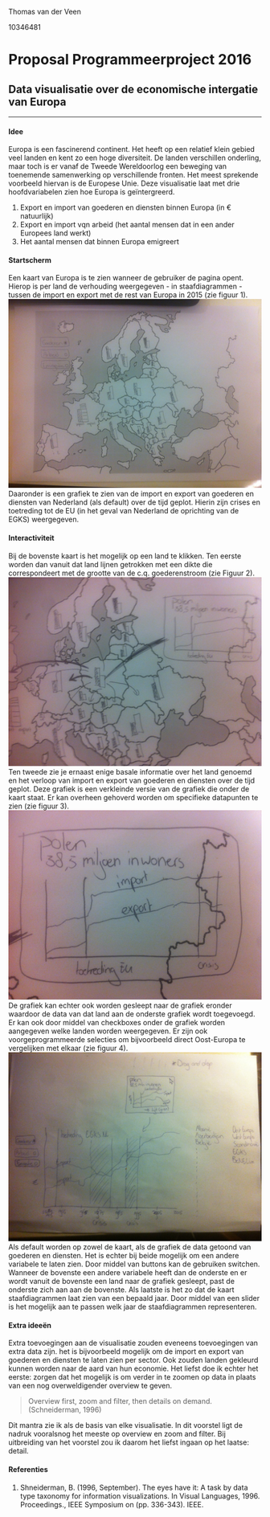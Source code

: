 Thomas van der Veen

10346481

# Proposal Programmeerproject 2016
## Data visualisatie over de economische intergatie van Europa
----------------------

#### Idee
Europa is een fascinerend continent. Het heeft op een relatief klein gebied veel landen en kent zo een hoge diversiteit. De landen verschillen onderling, maar toch is er vanaf de Tweede Wereldoorlog een beweging van toenemende samenwerking op verschillende fronten. Het meest sprekende voorbeeld hiervan is de Europese Unie. Deze visualisatie laat met drie hoofdvariabelen zien hoe Europa is geïntergreerd.
1. Export en import van goederen en diensten binnen Europa (in € natuurlijk)
2. Export en import vqn arbeid (het aantal mensen dat in een ander Europees land werkt)
3. Het aantal mensen dat binnen Europa emigreert
#### Startscherm
Een kaart van Europa is te zien wanneer de gebruiker de pagina opent. Hierop is per land de verhouding weergegeven - in staafdiagrammen - tussen de import en export met de rest van Europa in 2015 (zie figuur 1).
![Overview](/doc/1.JPG)
Daaronder is een grafiek te zien van de import en export van goederen en diensten van Nederland (als default) over de tijd geplot. Hierin zijn crises en toetreding tot de EU (in het geval van Nederland de oprichting van de EGKS) weergegeven.
#### Interactiviteit
Bij de bovenste kaart is het mogelijk op een land te klikken. Ten eerste worden dan vanuit dat land lijnen getrokken met een dikte die correspondeert met de grootte van de c.q. goederenstroom (zie Figuur 2).
![lijnen vanuit selectie](/doc/2.jpeg)
 Ten tweede zie je ernaast enige basale informatie over het land genoemd en het verloop van import en export van goederen en diensten over de tijd geplot. Deze grafiek is een verkleinde versie van de grafiek die onder de kaart staat. Er kan overheen gehoverd worden om specifieke datapunten te zien (zie figuur 3). 
 ![zoom op selectie](/doc/3.jpeg)
 De grafiek kan echter ook worden gesleept naar de grafiek eronder waardoor de data van dat land aan de onderste grafiek wordt toegevoegd. Er kan ook door middel van checkboxes onder de grafiek worden aangegeven welke landen worden weergegeven. Er zijn ook voorgeprogrammeerde selecties om bijvoorbeeld direct Oost-Europa te vergelijken met elkaar (zie figuur 4).
 ![Grafiek](/doc/4.jpeg)
Als default worden op zowel de kaart, als de grafiek de data getoond van goederen en diensten. Het is echter bij beide mogelijk om een andere variabele te laten zien. Door middel van buttons kan de gebruiken switchen. Wanneer de bovenste een andere variabele heeft dan de onderste en er wordt vanuit de bovenste een land naar de grafiek gesleept, past de onderste zich aan aan de bovenste. Als laatste is het zo dat de kaart staafdiagrammen laat zien van een bepaald jaar. Door middel van een slider is het mogelijk aan te passen welk jaar de staafdiagrammen representeren. 

#### Extra ideeën
Extra toevoegingen aan de visualisatie zouden eveneens toevoegingen van extra data zijn. het is bijvoorbeeld mogelijk om de import en export van goederen en diensten te laten zien per sector. Ook zouden landen gekleurd kunnen worden naar de aard van hun economie. Het liefst doe ik echter het eerste: zorgen dat het mogelijk is om verder in te zoomen op data in plaats van een nog overweldigender overview te geven. 
>Overview first, zoom and filter, then details on demand. (Schneiderman, 1996)

Dit mantra zie ik als de basis van elke visualisatie. In dit voorstel ligt de nadruk vooralsnog het meeste op overview en zoom and filter. Bij uitbreiding van het voorstel zou ik daarom het liefst ingaan op het laatse: detail. 

#### Referenties
1.  Shneiderman, B. (1996, September). The eyes have it: A task by data type taxonomy for information visualizations. In Visual Languages, 1996. Proceedings., IEEE Symposium on (pp. 336-343). IEEE.

